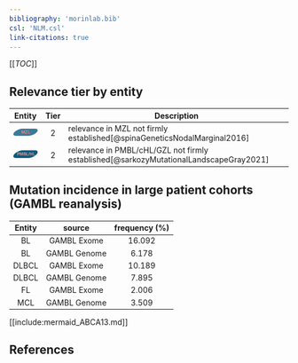 ```yaml
---
bibliography: 'morinlab.bib'
csl: 'NLM.csl'
link-citations: true
---
```


[[_TOC_]]




## Relevance tier by entity

|Entity|Tier|Description|
|:------:|:----:|--------------------------------------|
|![MZL](images/icons/MZL_tier2.png)|2|relevance in MZL not firmly established[@spinaGeneticsNodalMarginal2016]|
|![PMBL](images/icons/PMBL_tier2.png)|2|relevance in PMBL/cHL/GZL not firmly established[@sarkozyMutationalLandscapeGray2021]|


## Mutation incidence in large patient cohorts (GAMBL reanalysis)

|Entity|source |frequency (%)|
|:------:|:----:|:----:|
|BL|GAMBL Exome |16.092 |
|BL|GAMBL Genome |6.178 |
|DLBCL|GAMBL Exome |10.189 |
|DLBCL|GAMBL Genome |7.895 |
|FL|GAMBL Exome |2.006 |
|MCL|GAMBL Genome |3.509 |


[[include:mermaid_ABCA13.md]]

## References


